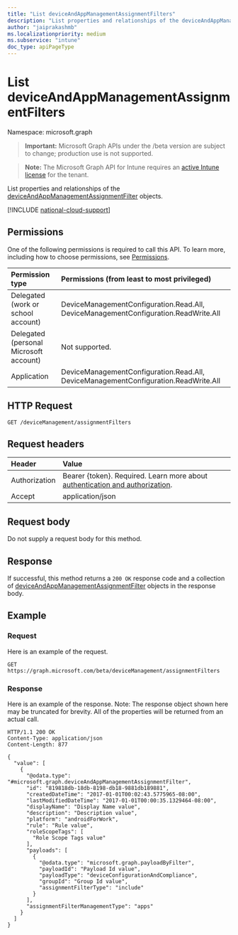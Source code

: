 ```yaml
---
title: "List deviceAndAppManagementAssignmentFilters"
description: "List properties and relationships of the deviceAndAppManagementAssignmentFilter objects."
author: "jaiprakashmb"
ms.localizationpriority: medium
ms.subservice: "intune"
doc_type: apiPageType
---
```


# List deviceAndAppManagementAssignmentFilters

Namespace: microsoft.graph

> **Important:** Microsoft Graph APIs under the /beta version are subject to change; production use is not supported.

> **Note:** The Microsoft Graph API for Intune requires an [active Intune license](https://go.microsoft.com/fwlink/?linkid=839381) for the tenant.

List properties and relationships of the [deviceAndAppManagementAssignmentFilter](../resources/intune-policyset-deviceandappmanagementassignmentfilter.md) objects.

[!INCLUDE [national-cloud-support](../../includes/all-clouds.md)]

## Permissions
One of the following permissions is required to call this API. To learn more, including how to choose permissions, see [Permissions](/graph/permissions-reference).

|Permission type|Permissions (from least to most privileged)|
|:---|:---|
|Delegated (work or school account)|DeviceManagementConfiguration.Read.All, DeviceManagementConfiguration.ReadWrite.All|
|Delegated (personal Microsoft account)|Not supported.|
|Application|DeviceManagementConfiguration.Read.All, DeviceManagementConfiguration.ReadWrite.All|

## HTTP Request
<!-- {
  "blockType": "ignored"
}
-->
``` http
GET /deviceManagement/assignmentFilters
```

## Request headers
|Header|Value|
|:---|:---|
|Authorization|Bearer {token}. Required. Learn more about [authentication and authorization](/graph/auth/auth-concepts).|
|Accept|application/json|

## Request body
Do not supply a request body for this method.

## Response
If successful, this method returns a `200 OK` response code and a collection of [deviceAndAppManagementAssignmentFilter](../resources/intune-policyset-deviceandappmanagementassignmentfilter.md) objects in the response body.

## Example

### Request
Here is an example of the request.
``` http
GET https://graph.microsoft.com/beta/deviceManagement/assignmentFilters
```

### Response
Here is an example of the response. Note: The response object shown here may be truncated for brevity. All of the properties will be returned from an actual call.
``` http
HTTP/1.1 200 OK
Content-Type: application/json
Content-Length: 877

{
  "value": [
    {
      "@odata.type": "#microsoft.graph.deviceAndAppManagementAssignmentFilter",
      "id": "819818db-18db-8198-db18-9881db189881",
      "createdDateTime": "2017-01-01T00:02:43.5775965-08:00",
      "lastModifiedDateTime": "2017-01-01T00:00:35.1329464-08:00",
      "displayName": "Display Name value",
      "description": "Description value",
      "platform": "androidForWork",
      "rule": "Rule value",
      "roleScopeTags": [
        "Role Scope Tags value"
      ],
      "payloads": [
        {
          "@odata.type": "microsoft.graph.payloadByFilter",
          "payloadId": "Payload Id value",
          "payloadType": "deviceConfigurationAndCompliance",
          "groupId": "Group Id value",
          "assignmentFilterType": "include"
        }
      ],
      "assignmentFilterManagementType": "apps"
    }
  ]
}
```
